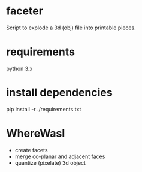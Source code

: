 # faceter
Script to explode a 3d (obj) file into printable pieces.

# requirements
python 3.x

# install dependencies
pip install -r ./requirements.txt

# WhereWasI
* create facets
* merge co-planar and adjacent faces
* quantize (pixelate) 3d object